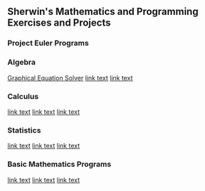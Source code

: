 ## Sherwin's Mathematics and Programming Exercises and Projects

### Project Euler Programs

### Algebra
<a href="https://github.com/sherwingp/maths-and-programming/blob/master/Algebra/graphical_equation_solver.py">Graphical Equation Solver</a>
<a href="url">link text</a>
<a href="url">link text</a>
### Calculus
<a href="url">link text</a>
<a href="url">link text</a>
<a href="url">link text</a>

### Statistics
<a href="url">link text</a>
<a href="url">link text</a>
<a href="url">link text</a>

### Basic Mathematics Programs 
<a href="url">link text</a>
<a href="url">link text</a>
<a href="url">link text</a>
